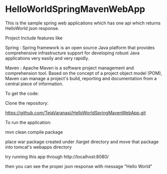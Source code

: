 # HelloWorldSpringMavenWebApp

This is the sample spring web applications which has one api which returns HelloWorld json response.

Project Include features like

Spring : Spring framework is an open source Java platform that provides comprehensive infrastructure support for developing robust Java applications very easily and very rapidly.

Maven : Apache Maven is a software project management and comprehension tool. Based on the concept of a project object model (POM), Maven can manage a project's build, reporting and documentation from a central piece of information.

To get the code:

Clone the repository:

https://github.com/TejaVaranasi/HelloWorldSpringMavenWebApp.git


To run the application:

mvn clean compile package

place war package created under /target directory and move that package into tomcat's webapps directory

try running this app through http://localhost:8080/

then you can see the proper json response with message "Hello World"
